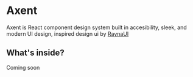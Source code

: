 # Axent
Axent is React component design system built in accesibility, sleek, and modern UI design, inspired design ui by [RaynaUI](https://www.raynaui.com/)

## What's inside?

Coming soon
